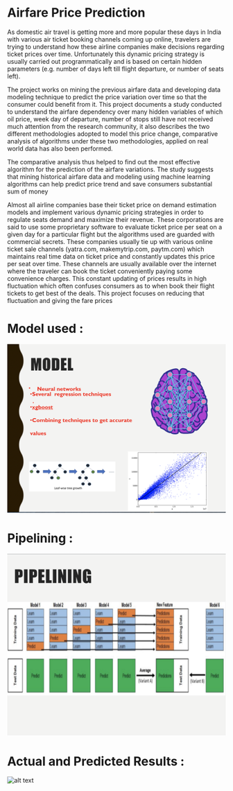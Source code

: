 # Airfare Price Prediction


   

As domestic air travel is getting more and more popular
these days in India with various air ticket booking channels
coming up online, travelers are trying to understand how
these airline companies make decisions regarding ticket
prices over time. Unfortunately this dynamic pricing
strategy is usually carried out programmatically and is
based on certain hidden parameters (e.g. number of days
left till flight departure, or number of seats left). 

The project
works on mining the previous airfare data and developing
data modeling technique to predict the price variation over
time so that the consumer could benefit from it. This
project documents a study conducted to understand the
airfare dependency over many hidden variables of which
oil price, week day of departure, number of stops still have
not received much attention from the research community,
it also describes the two different methodologies adopted
to model this price change, comparative analysis of
algorithms under these two methodologies, applied on real
world data has also been performed. 

The comparative
analysis thus helped  to find out the most effective
algorithm for the prediction of the airfare variations. The
study suggests that mining historical airfare data and
modeling using machine learning algorithms can help
predict price trend and save consumers substantial sum of
money


Almost all airline companies base their ticket price on demand
estimation models and implement various dynamic pricing
strategies in order to regulate seats demand and maximize their
revenue. These corporations are said to use some proprietary
software to evaluate ticket price per seat on a given day for a
particular flight but the algorithms used are guarded with
commercial secrets. These companies usually tie up with various
online ticket sale channels (yatra.com, makemytrip.com,
paytm.com) which maintains real time data on ticket price and
constantly updates this price per seat over time. These channels
are usually available over the internet where the traveler can
book the ticket conveniently paying some convenience charges.
This constant updating of prices results in high fluctuation
which often confuses consumers as to when book their flight
tickets to get best of the deals. This project focuses on reducing
that fluctuation and giving the fare prices



# Model used : 

![alt text](model.png)

# Pipelining :
![alt text](pipelining.png)

# Actual and Predicted Results : 
![alt text](result.png)


